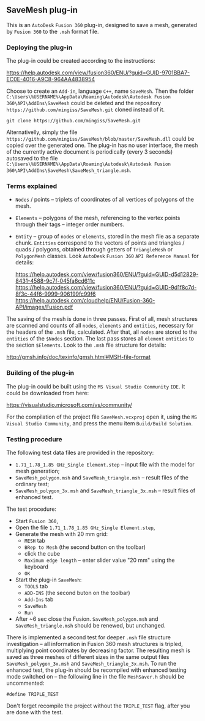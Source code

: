 ## SaveMesh plug-in

This is an `AutoDesk` `Fusion 360` plug-in, designed to save a mesh, generated by `Fusion 360` to the `.msh` format file.


### Deploying the plug-in

The plug-in could be created according to the instructions:

https://help.autodesk.com/view/fusion360/ENU/?guid=GUID-9701BBA7-EC0E-4016-A9C8-964AA4838954

Choose to create an `Add-in`, language `C++`, name `SaveMesh`.
Then the folder `C:\Users\%USERNAME%\AppData\Roaming\Autodesk\Autodesk Fusion 360\API\AddIns\SaveMesh`
could be deleted and the repository `https://github.com/mingiss/SaveMesh.git` cloned instead of it.

    git clone https://github.com/mingiss/SaveMesh.git

Alternativelly, simply the file `https://github.com/mingiss/SaveMesh/blob/master/SaveMesh.dll` could be copied over the generated one.
The plug-in has no user interface, the mesh of the currently active document is periodically (every 3 seconds) autosaved to the file
`C:\Users\%USERNAME%\AppData\Roaming\Autodesk\Autodesk Fusion 360\API\AddIns\SaveMesh\SaveMesh_triangle.msh`.


### Terms explained

- `Nodes` / points &ndash; triplets of coordinates of all vertices of polygons of the mesh.

- `Elements` &ndash; polygons of the mesh, referencing to the vertex points through their tags &ndash; integer order numbers.

- `Entity` &ndash; group of `nodes` or `elements`, stored in the mesh file as a separate chunk.
  `Entities` correspond to the vectors of points and triangles / quads / polygons, obtained through getters of `TriangleMesh` or `PolygonMesh` classes.
  Look `AutoDesk` `Fusion 360` `API Reference Manual` for details:

  https://help.autodesk.com/view/fusion360/ENU/?guid=GUID-d5d12829-8431-4588-9c7f-045fa6cd611c
  https://help.autodesk.com/view/fusion360/ENU/?guid=GUID-9d1f8c7d-8f3c-44f6-9999-906199fc99f6
  https://help.autodesk.com/cloudhelp/ENU/Fusion-360-API/images/Fusion.pdf

The saving of the mesh is done in three passes.
First of all, mesh structures are scanned and counts of all `nodes`, `elements` and `entities`, necessary for the headers of the `.msh` file, calculated.
After that, all `nodes` are stored to the `entities` of the `$Nodes` section.
The last pass stores all `element` `entities` to the section `$Elements`.
Look to the `.msh` file structure for details:

http://gmsh.info/doc/texinfo/gmsh.html#MSH-file-format


### Building of the plug-in

The plug-in could be built using the `MS Visual Studio Community` `IDE`.
It could be downloaded from here:

https://visualstudio.microsoft.com/vs/community/

For the compilation of the project file `SaveMesh.vcxproj` open it, using the `MS Visual Studio Community`,
and press the menu item `Build/Build Solution`.


### Testing procedure

The following test data files are provided in the repository:

- `1.71_1.78_1.85 GHz_Single Element.step` &ndash; input file with the model for mesh generation;
- `SaveMesh_polygon.msh` and `SaveMesh_triangle.msh` &ndash; result files of the ordinary test;
- `SaveMesh_polygon_3x.msh` and `SaveMesh_triangle_3x.msh` &ndash; result files of enhanced test.

The test procedure:

- Start `Fusion 360`,
- Open the file `1.71_1.78_1.85 GHz_Single Element.step`,
- Generate the mesh with 20 mm grid:
    - `MESH` tab
    - `BRep to Mesh` (the second button on the toolbar)
    - click the cube
    - `Maximum edge length` &ndash; enter slider value "20 mm" using the keyboard
    - `OK`
- Start the plug-in `SaveMesh`:
    - `TOOLS` tab
    - `ADD-INS` (the second buton on the toolbar)
    - `Add-Ins` tab
    - `SaveMesh`
    - `Run`
- After ~6 sec close the Fusion.
    `SaveMesh_polygon.msh` and `SaveMesh_triangle.msh` should be renewed, but unchanged.

There is implemented a second test for deeper `.msh` file structure investigation &ndash;
all information in Fusion 360 mesh structures is tripled, multiplying point coordinates by decreasing factor.
The resulting mesh is saved as three meshes of different sizes in the same output files
`SaveMesh_polygon_3x.msh` and `SaveMesh_triangle_3x.msh`.
To run the enhanced test, the plug-in should be recompiled with enhanced testing mode switched on &ndash;
the following line in the file `MeshSaver.h` should be uncommented:

    #define TRIPLE_TEST

Don't forget recompile the project without the `TRIPLE_TEST` flag, after you are done with the test.
